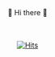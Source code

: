 <div align=center> 👋 Hi there 👋</div>
<br>
<br>

<div align=center>

  <!--
My name is <br>
✔️조민영 ✔️Cho Min Yeong ✔️Zhào Mínróng-->


  <!--
I'm major STATISTICS & SOFTWARE CONVERGENCE at SMWU 20th.<br>
I'm interested in BIGDATA and Artificial Inteligence.
-->

</div>


<div align=center>
  
  [![Hits](https://hits.seeyoufarm.com/api/count/incr/badge.svg?url=https%3A%2F%2Fgithub.com%2Fchominyeong&count_bg=%2392E7FF&title_bg=%23FFFA98&icon=&icon_color=%23E7E7E7&title=hits&edge_flat=false)](https://hits.seeyoufarm.com)

</div>
